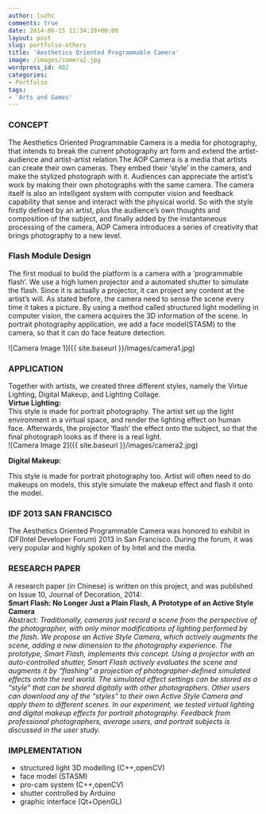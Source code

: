 ```yaml
---
author: luzhc
comments: true
date: 2014-06-15 11:34:28+00:00
layout: post
slug: portfolio-others
title: 'Aesthetics Oriented Programmable Camera'
image: /images/camera2.jpg
wordpress_id: 402
categories:
- Portfolio
tags:
- 'Arts and Games'
---
```


<h3><b>CONCEPT</b></h3>
<div>
<p>The Aesthetics Oriented Programmable Camera is a media for photography, that intends to break the current photography art form and extend the artist-audience and artist-artist relation.The AOP Camera is a media that artists can create their own cameras. They embed their ‘style’ in the camera, and make the stylized photograph with it. Audiences can appreciate the artist’s work by making their own photographs with the same camera. The camera itself is also an intelligent system with computer vision and feedback capability that sense and interact with the physical world. So with the style firstly defined by an artist, plus the audience’s own thoughts and composition of the subject, and finally added by the instantaneous processing of the camera, AOP Camera introduces a series of creativity that brings photography to a new level.</p>
</div>
<h3></h3>
<h3><b>Flash Module Design</b></h3>
<p>The first modual to build the platform is a camera with a ‘programmable flash’. We use a high lumen projector and a automated shutter to simulate the flash. Since it is actually a projector, it can project any content at the artist’s will. As stated before, the camera need to sense the scene every time it takes a picture. By using a method called structured light modelling in computer vision, the camera acquires the 3D information of the scene. In portrait photography application, we add a face model(STASM) to the camera, so that it can do face feature detection.</p>
![Camera Image 1]({{ site.baseurl }}/images/camera1.jpg)
<h3><b>APPLICATION</b></h3>
<div>Together with artists, we created three different styles, namely the Virtue Lighting, Digital Makeup, and Lighting Collage.</div>
<div></div>
<div><b>Virtue Lighting:</b><br />
This style is made for portrait photography. The artist set up the light environment in a virtual space, and render the lighting effect on human face. Afterwards, the projector ‘flash’ the effect onto the subject, so that the final photograph looks as if there is a real light.</div>
![Camera Image 2]({{ site.baseurl }}/images/camera2.jpg)
<p class="p1"><span class="s1"><b>Digital Makeup:</b></span></p>
<p class="p1"><span class="s1">This style is made for portrait photography too. Artist will often need to do makeups on models, this style simulate the makeup effect and flash it onto the model.</span></p>
<h3><b>IDF 2013 SAN FRANCISCO</b></h3>
<p>The Aesthetics Oriented Programmable Camera was honored to exhibit in IDF(Intel Developer Forum) 2013 in San Francisco. During the forum, it was very popular and highly spoken of by Intel and the media.</p>
<h3></h3>
<h3><b>RESEARCH PAPER</b></h3>
<div>A research paper (in Chinese) is written on this project, and was published on Issue 10, Journal of Decoration, 2014:<br />
<b>Smart Flash: No Longer Just a Plain Flash, A Prototype of an Active Style Camera</b><br />
Abstract: <em>Traditionally, cameras just record a scene from the perspective of the photographer, with only minor modifications of lighting performed by the flash. We propose an Active Style Camera, which actively augments the scene, adding a new dimension to the photography experience. The prototype, Smart Flash, implements this concept. Using a projector with an auto-controlled shutter, Smart Flash actively evaluates the scene and augments it by “flashing” a projection of photographer-defined simulated effects onto the real world. The simulated effect settings can be stored as a “style” that can be shared digitally with other photographers. Other users can download any of the “styles” to their own Active Style Camera and apply them to different scenes. In our experiment, we tested virtual lighting and digital makeup effects for portrait photography. Feedback from professional photographers, average users, and portrait subjects is discussed in the user study.</em></div>
<h3></h3>
<h3><b>IMPLEMENTATION</b></h3>
<ul>
<li>structured light 3D modelling (C++,openCV)</li>
<li>face model (STASM)</li>
<li>pro-cam system (C++,openCV)</li>
<li>shutter controlled by Arduino</li>
<li>graphic interface (Qt+OpenGL)</li>
</ul>
